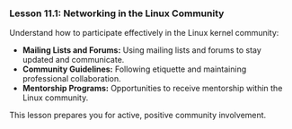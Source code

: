 ### Lesson 11.1: Networking in the Linux Community
Understand how to participate effectively in the Linux kernel community:
   - **Mailing Lists and Forums:** Using mailing lists and forums to stay updated and communicate.
   - **Community Guidelines:** Following etiquette and maintaining professional collaboration.
   - **Mentorship Programs:** Opportunities to receive mentorship within the Linux community.

   This lesson prepares you for active, positive community involvement.